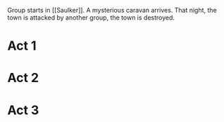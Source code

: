 Group starts in [[Saulker]].
A mysterious caravan arrives.
That night, the town is attacked by another group, the town is destroyed.

# Act 1

# Act 2

# Act 3
